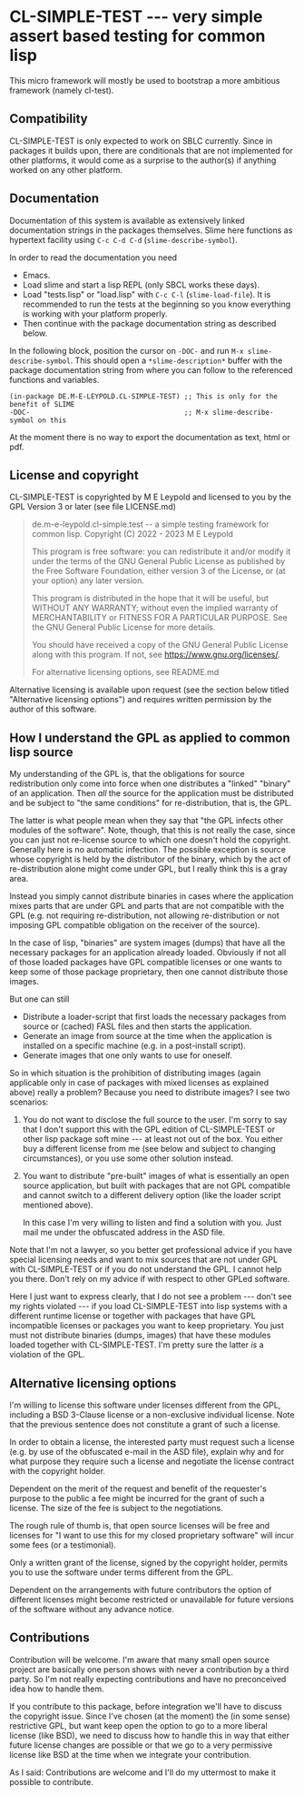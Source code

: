 CL-SIMPLE-TEST --- very simple assert based testing for common lisp
===================================================================

This micro framework will mostly be used to bootstrap a more ambitious
framework (namely cl-test).

Compatibility
-------------

CL-SIMPLE-TEST is only expected to work on SBLC currently. Since in
packages it builds upon, there are conditionals that are not
implemented for other platforms, it would come as a surprise to the
author(s) if anything worked on any other platform.

Documentation
-------------

Documentation of this system is available as extensively linked
documentation strings in the packages themselves. Slime here functions
as hypertext facility using `C-c C-d C-d` (`slime-describe-symbol`).

In order to read the documentation you need

- Emacs.
- Load slime and start a lisp REPL (only SBCL works these days).
- Load "tests.lisp" or "load.lisp" with `C-c C-l`
  (`slime-load-file`). It is recommended to run the tests at the
  beginning so you know everything is working with your platform
  properly.  
- Then continue with the package documentation string as described below.

In the following block, position the cursor on `-DOC-` and run `M-x
slime-describe-symbol`. This should open a `*slime-description*`
buffer with the package documentation string from where you can follow
to the referenced functions and variables.

    (in-package DE.M-E-LEYPOLD.CL-SIMPLE-TEST) ;; This is only for the benefit of SLIME
    -DOC-                                      ;; M-x slime-describe-symbol on this

At the moment there is no way to export the documentation as text,
html or pdf.

License and copyright
---------------------

CL-SIMPLE-TEST is copyrighted by M E Leypold and licensed to you by
the GPL Version 3 or later (see file LICENSE.md)

>  de.m-e-leypold.cl-simple.test -- a simple testing framework for common lisp.
>  Copyright (C) 2022 - 2023  M E Leypold
>
>  This program is free software: you can redistribute it and/or
>  modify it under the terms of the GNU General Public License as
>  published by the Free Software Foundation, either version 3 of the
>  License, or (at your option) any later version.
>
>  This program is distributed in the hope that it will be useful, but
>  WITHOUT ANY WARRANTY; without even the implied warranty of
>  MERCHANTABILITY or FITNESS FOR A PARTICULAR PURPOSE.  See the GNU
>  General Public License for more details.
>
>  You should have received a copy of the GNU General Public License
>  along with this program.  If not, see
>  <https://www.gnu.org/licenses/>.
>
>  For alternative licensing options, see README.md

Alternative licensing is available upon request (see the section below
titled "Alternative licensing options") and requires written
permission by the author of this software.

How I understand the GPL as applied to common lisp source
---------------------------------------------------------

My understanding of the GPL is, that the obligations for source
redistribution only come into force when one distributes a "linked"
"binary" of an application. Then _all_ the source for the application
must be distributed and be subject to "the same conditions" for
re-distribution, that is, the GPL.

The latter is what people mean when they say that "the GPL infects
other modules of the software". Note, though, that this is not really
the case, since you can just not re-license source to which one
doesn't hold the copyright. Generally here is no automatic
infection. The possible exception is source whose copyright is held by
the distributor of the binary, which by the act of re-distribution
alone might come under GPL, but I really think this is a gray area.

Instead you simply cannot distribute binaries in cases where the
application mixes parts that are under GPL and parts that are not
compatible with the GPL (e.g. not requiring re-distribution, not
allowing re-distribution or not imposing GPL compatible obligation on
the receiver of the source).

In the case of lisp, "binaries" are system images (dumps) that have
all the necessary packages for an application already
loaded. Obviously if not all of those loaded packages have GPL
compatible licenses or one wants to keep some of those package
proprietary, then one cannot distribute those images.

But one can still 

- Distribute a loader-script that first loads the necessary packages
  from source or (cached) FASL files and then starts the application.
- Generate an image from source at the time when the application is
  installed on a specific machine (e.g. in a post-install script).
- Generate images that one only wants to use for oneself.

So in which situation is the prohibition of distributing images (again
applicable only in case of packages with mixed licenses as explained
above) really a problem? Because you need to distribute images? I see
two scenarios:

1. You do not want to disclose the full source to the user. I'm sorry
   to say that I don't support this with the GPL edition of
   CL-SIMPLE-TEST or other lisp package soft mine --- at least not out
   of the box. You either buy a different license from me (see below
   and subject to changing circumstances), or you use some other
   solution instead.
   
2. You want to distribute "pre-built" images of what is essentially an
   open source application, but built with packages that are not GPL
   compatible and cannot switch to a different delivery option (like
   the loader script mentioned above).
   
   In this case I'm very willing to listen and find a solution with
   you. Just mail me under the obfuscated address in the ASD file.

Note that I'm not a lawyer, so you better get professional advice if
you have special licensing needs and want to mix sources that are not
under GPL with CL-SIMPLE-TEST or if you do not understand the GPL. I
cannot help you there. Don't rely on my advice if with respect to
other GPLed software.

Here I just want to express clearly, that I do not see a problem ---
don't see my rights violated --- if you load CL-SIMPLE-TEST into lisp
systems with a different runtime license or together with packages
that have GPL incompatible licenses or packages you want to keep
proprietary. You just must not distribute binaries (dumps, images)
that have these modules loaded together with CL-SIMPLE-TEST. I'm
pretty sure the latter _is_ a violation of the GPL.


Alternative licensing options
-----------------------------

I'm willing to license this software under licenses different from the
GPL, including a BSD 3-Clause license or a non-exclusive individual
license. Note that the previous sentence does not constitute a grant of
such a license.

In order to obtain a license, the interested party must request such a
license (e.g. by use of the obfuscated e-mail in the ASD file),
explain why and for what purpose they require such a license and
negotiate the license contract with the copyright holder. 

Dependent on the merit of the request and benefit of the requester's
purpose to the public a fee might be incurred for the grant of such a
license. The size of the fee is subject to the negotiations.

The rough rule of thumb is, that open source licenses will be free and
licenses for "I want to use this for my closed proprietary software"
will incur some fees (or a testimonial).

Only a written grant of the license, signed by the copyright holder,
permits you to use the software under terms different from the GPL.

Dependent on the arrangements with future contributors the option of
different licenses might become restricted or unavailable for future
versions of the software without any advance notice.

Contributions
-------------

Contribution will be welcome. I'm aware that many small open source
project are basically one person shows with never a contribution by a
third party. So I'm not really expecting contributions and have no
preconceived idea how to handle them.

If you contribute to this package, before integration we'll have to
discuss the copyright issue. Since I've chosen (at the moment) the (in
some sense) restrictive GPL, but want keep open the option to go to a
more liberal license (like BSD), we need to discuss how to handle this
in way that either future license changes are possible or that we go
to a very permissive license like BSD at the time when we integrate
your contribution.

As I said: Contributions are welcome and I'll do my uttermost to make
it possible to contribute.

